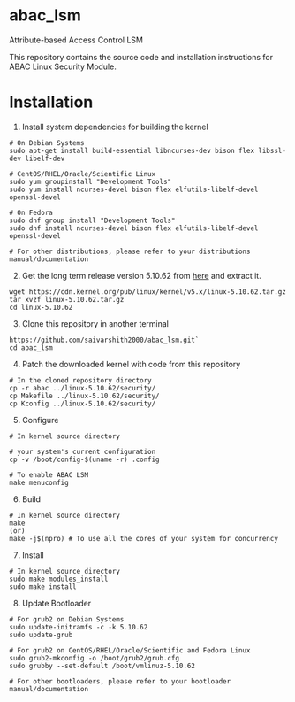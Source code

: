 # abac_lsm
Attribute-based Access Control LSM

This repository contains the source code and installation instructions for ABAC Linux Security Module.

# Installation
1. Install system dependencies for building the kernel
```
# On Debian Systems
sudo apt-get install build-essential libncurses-dev bison flex libssl-dev libelf-dev

# CentOS/RHEL/Oracle/Scientific Linux
sudo yum groupinstall "Development Tools"
sudo yum install ncurses-devel bison flex elfutils-libelf-devel openssl-devel

# On Fedora
sudo dnf group install "Development Tools"
sudo dnf install ncurses-devel bison flex elfutils-libelf-devel openssl-devel

# For other distributions, please refer to your distributions manual/documentation
```

2. Get the long term release version 5.10.62 from [here](https://cdn.kernel.org/pub/linux/kernel/v5.x/linux-5.10.62.tar.gz) and extract it.
```
wget https://cdn.kernel.org/pub/linux/kernel/v5.x/linux-5.10.62.tar.gz
tar xvzf linux-5.10.62.tar.gz
cd linux-5.10.62
```

3. Clone this repository in another terminal
```
https://github.com/saivarshith2000/abac_lsm.git`
cd abac_lsm
```

4. Patch the downloaded kernel with code from this repository
```
# In the cloned repository directory
cp -r abac ../linux-5.10.62/security/
cp Makefile ../linux-5.10.62/security/
cp Kconfig ../linux-5.10.62/security/

```

5. Configure
```
# In kernel source directory

# your system's current configuration
cp -v /boot/config-$(uname -r) .config

# To enable ABAC LSM
make menuconfig
```

6. Build
```
# In kernel source directory
make
(or)
make -j$(npro) # To use all the cores of your system for concurrency
```

7. Install
```
# In kernel source directory
sudo make modules_install
sudo make install
```

8. Update Bootloader

```
# For grub2 on Debian Systems
sudo update-initramfs -c -k 5.10.62
sudo update-grub

# For grub2 on CentOS/RHEL/Oracle/Scientific and Fedora Linux
sudo grub2-mkconfig -o /boot/grub2/grub.cfg
sudo grubby --set-default /boot/vmlinuz-5.10.62

# For other bootloaders, please refer to your bootloader manual/documentation
```
